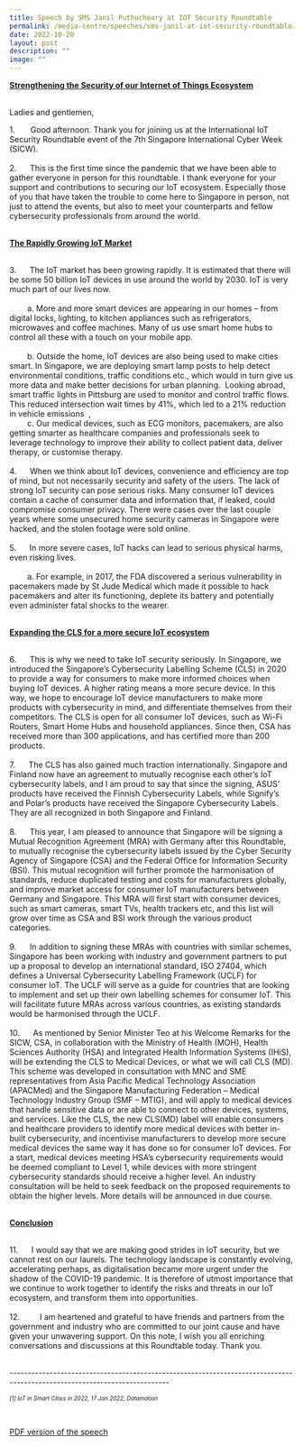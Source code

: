 ```yaml
---
title: Speech by SMS Janil Puthucheary at IOT Security Roundtable
permalink: /media-centre/speeches/sms-janil-at-iot-security-roundtable/
date: 2022-10-20
layout: post
description: ""
image: ""
---
```

<p><strong><span style="text-decoration: underline;">Strengthening the Security of our Internet of Things Ecosystem</span></strong></p>
<p><strong><span style="text-decoration: underline;"></span></strong><br>
Ladies and gentlemen,</p>
<p>1.<span style="white-space: pre;"> 		</span>Good afternoon. Thank you for joining us at the International IoT Security Roundtable event of the 7th Singapore International Cyber Week (SICW).<br>
<br>
2.<span style="white-space: pre;"> 		</span>This is the first time since the pandemic that we have been able to gather everyone in person for this roundtable. I thank everyone for your support and contributions to securing our IoT ecosystem. Especially those of you that have taken the trouble to come here to Singapore in person, not just to attend the events, but also to meet your counterparts and fellow cybersecurity professionals from around the world.&nbsp;</p>
<p><strong><span style="text-decoration: underline;"><br>
The Rapidly Growing IoT Market</span></strong></p>
<p><strong><span style="text-decoration: underline;"></span></strong><br>
3.<span style="white-space: pre;"> 		</span>The IoT market has been growing rapidly. It is estimated that there will be some 50 billion IoT devices in use around the world by 2030. IoT is very much part of our lives now.&nbsp;<br>
<br>
<span style="white-space: pre;">		</span>a.<span> </span>More and more smart devices are appearing in our homes – from digital locks, lighting, to kitchen appliances such as refrigerators, microwaves and coffee machines. Many of us use smart home hubs to control all these with a touch on your mobile app.&nbsp;<br>
<br>
<span style="white-space: pre;">		</span>b.<span> </span>Outside the home, IoT devices are also being used to make cities smart. In Singapore, we are deploying smart lamp posts to help detect environmental conditions, traffic conditions etc., which would in turn give us more data and make better decisions for urban planning.&nbsp; Looking abroad, smart traffic lights in Pittsburg are used to monitor and control traffic flows. This reduced intersection wait times by 41%, which led to a 21% reduction in vehicle emissions&nbsp; ,&nbsp;<br>
<span style="white-space: pre;">		</span>c.<span> </span>Our medical devices, such as ECG monitors, pacemakers, are also getting smarter as healthcare companies and professionals seek to leverage technology to improve their ability to collect patient data, deliver therapy, or customise therapy.<br>
<br>
4.<span style="white-space: pre;"> 		</span>When we think about IoT devices, convenience and efficiency are top of mind, but not necessarily security and safety of the users. The lack of strong IoT security can pose serious risks. Many consumer IoT devices contain a cache of consumer data and information that, if leaked, could compromise consumer privacy. There were cases over the last couple years where some unsecured home security cameras in Singapore were hacked, and the stolen footage were sold online.<br>
<br>
5.<span style="white-space: pre;"> 		</span>In more severe cases, IoT hacks can lead to serious physical harms, even risking lives.&nbsp;<br>
<br>
<span style="white-space: pre;">		</span>a.<span> </span>For example, in 2017, the FDA discovered a serious vulnerability in pacemakers made by St Jude Medical which made it possible to hack pacemakers and alter its functioning, deplete its battery and potentially even administer fatal shocks to the wearer.&nbsp;</p>
<p><strong><span style="text-decoration: underline;"><br>
Expanding the CLS for a more secure IoT ecosystem</span></strong></p>
<p><strong><span style="text-decoration: underline;"></span></strong><br>
6.<span style="white-space: pre;"> 		</span>This is why we need to take IoT security seriously. In Singapore, we introduced the Singapore’s Cybersecurity Labelling Scheme (CLS) in 2020 to provide a way for consumers to make more informed choices when buying IoT devices. A higher rating means a more secure device. In this way, we hope to encourage IoT device manufacturers to make more products with cybersecurity in mind, and differentiate themselves from their competitors. The CLS is open for all consumer IoT devices, such as Wi-Fi Routers, Smart Home Hubs and household appliances. Since then, CSA has received more than 300 applications, and has certified more than 200 products.&nbsp;<br>
<br>
7.<span style="white-space: pre;"> 		</span>The CLS has also gained much traction internationally. Singapore and Finland now have an agreement to mutually recognise each other’s IoT cybersecurity labels, and I am proud to say that since the signing, ASUS’ products have received the Finnish Cybersecurity Labels, while Signify’s and Polar’s products have received the Singapore Cybersecurity Labels. They are all recognized in both Singapore and Finland.<br>
<br>
8.<span style="white-space: pre;"> 		</span>This year, I am pleased to announce that Singapore will be signing a Mutual Recognition Agreement (MRA) with Germany after this Roundtable, to mutually recognise the cybersecurity labels issued by the Cyber Security Agency of Singapore (CSA) and the Federal Office for Information Security (BSI). This mutual recognition will further promote the harmonisation of standards, reduce duplicated testing and costs for manufacturers globally, and improve market access for consumer IoT manufacturers between Germany and Singapore. This MRA will first start with consumer devices, such as smart cameras, smart TVs, health trackers etc, and this list will grow over time as CSA and BSI work through the various product categories.<br>
<br>
9.<span style="white-space: pre;"> 		</span>In addition to signing these MRAs with countries with similar schemes, Singapore has been working with industry and government partners to put up a proposal to develop an international standard, ISO 27404, which defines a Universal Cybersecurity Labelling Framework (UCLF) for consumer IoT. The UCLF will serve as a guide for countries that are looking to implement and set up their own labelling schemes for consumer IoT. This will facilitate future MRAs across various countries, as existing standards would be harmonised through the UCLF.<br>
<br>
10.<span style="white-space: pre;">		</span><span> </span>As mentioned by Senior Minister Teo at his Welcome Remarks for the SICW, CSA, in collaboration with the Ministry of Health (MOH), Health Sciences Authority (HSA) and Integrated Health Information Systems (IHiS), will be extending the CLS to Medical Devices, or what we will call CLS (MD). This scheme was developed in consultation with MNC and SME representatives from Asia Pacific Medical Technology Association (APACMed) and the Singapore Manufacturing Federation – Medical Technology Industry Group (SMF – MTIG), and will apply to medical devices that handle sensitive data or are able to connect to other devices, systems, and services. Like the CLS, the new CLS(MD) label will enable consumers and healthcare providers to identify more medical devices with better in-built cybersecurity, and incentivise manufacturers to develop more secure medical devices the same way it has done so for consumer IoT devices. For a start, medical devices meeting HSA’s cybersecurity requirements would be deemed compliant to Level 1, while devices with more stringent cybersecurity standards should receive a higher level. An industry consultation will be held to seek feedback on the proposed requirements to obtain the higher levels. More details will be announced in due course.</p>
<p><strong><span style="text-decoration: underline;"><br>
Conclusion</span></strong></p>
<p><strong><span style="text-decoration: underline;"></span></strong><br>
11.<span style="white-space: pre;">		</span><span> </span>I would say that we are making good strides in IoT security, but we cannot rest on our laurels. The technology landscape is constantly evolving, accelerating perhaps, as digitalisation became more urgent under the shadow of the COVID-19 pandemic. It is therefore of utmost importance that we continue to work together to identify the risks and threats in our IoT ecosystem, and transform them into opportunities.&nbsp;<br>
<br>
12.<span style="white-space: pre;"> 		</span>I am heartened and grateful to have friends and partners from the government and industry who are committed to our joint cause and have given your unwavering support. On this note, I wish you all enriching conversations and discussions at this Roundtable today. Thank you.</p>
<br>
--------------------------------------------------------------------------------------------------------------------------
<p><span style="font-size: 10px;"><em><span>[1]</span><span> IoT in Smart Cities in 2022, 17 Jan 2022, Datamation&nbsp;</span></em></span></p>
<span style="font-size: 10px;"><em></em>
</span>
&nbsp;

[PDF version of the speech](/files/Speeches%202022/speech%20by%20sms%20janil%20for%20iot%20security%20roundtable%20on%2020%20october%202022%20.pdf)